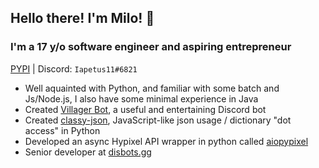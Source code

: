 ## Hello there<!-- general kenobi -->! I'm Milo! :wave:
### I'm a 17 y/o software engineer and aspiring entrepreneur
[PYPI](https://pypi.org/user/Iapetus11/) | Discord: `Iapetus11#6821`

* Well aquainted with Python, and familiar with some batch and Js/Node.js, I also have some minimal experience in Java
* Created [Villager Bot](https://github.com/Villager-Dev/Villager-Bot), a useful and entertaining Discord bot
* Created [classy-json](https://github.com/Iapetus-11/classy-json), JavaScript-like json usage / dictionary "dot access" in Python
* Developed an async Hypixel API wrapper in python called [aiopypixel](https://github.com/Villager-Dev/aiopypixel)
* Senior developer at [disbots.gg](https://disbots.gg/)

<!--
### What languages do I know?
* Well acquainted with Python
* Some Java
* Some batch
* Currently learning JavaScript (Node.js specifically)
-->

